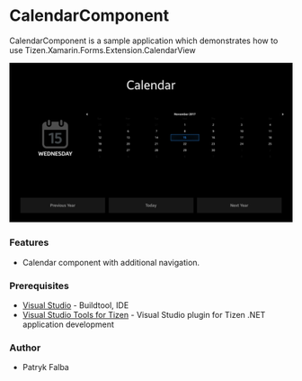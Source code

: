 # CalendarComponent
CalendarComponent is a sample application which demonstrates how to use Tizen.Xamarin.Forms.Extension.CalendarView

![Main page - overview](./Screenshots/screenshot_1.png)

### Features
* Calendar component with additional navigation.

### Prerequisites

* [Visual Studio](https://www.visualstudio.com/) - Buildtool, IDE
* [Visual Studio Tools for Tizen](https://developer.tizen.org/development/visual-studio-tools-tizen/installing-visual-studio-tools-tizen) - Visual Studio plugin for Tizen .NET application development

### Author
* Patryk Falba
